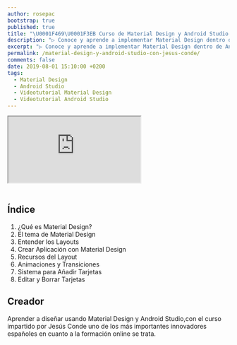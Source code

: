 ```yaml
---
author: rosepac
bootstrap: true
published: true
title: "\U0001F469‍\U0001F3EB Curso de Material Design y Android Studio con Jesús Conde"
description: "▷ Conoce y aprende a implementar Material Design dentro de Android Studio con este curso online del formador \U0001F468‍\U0001F3EB Jesús Conde"
excerpt: "▷ Conoce y aprende a implementar Material Design dentro de Android Studio con este curso online del formador \U0001F468‍\U0001F3EB Jesús Conde"
permalink: /material-design-y-android-studio-con-jesus-conde/
comments: false
date: 2019-08-01 15:10:00 +0200
tags:
  - Material Design
  - Android Studio
  - Videotutorial Material Design
  - Videotutorial Android Studio
---
```


<div class="embed-responsive embed-responsive-16by9">
  <iframe class="embed-responsive-item" src="https://www.youtube-nocookie.com/embed/videoseries?list=PLTlBeKQnFKtIU7Ap4jNX513lI1bC9m01X" allowfullscreen></iframe>
</div><br/>

## Índice

1. ¿Qué es Material Design?
2. El tema de Material Design
3. Entender los Layouts
4. Crear Aplicación con Material Design
5. Recursos del Layout
6. Animaciones y Transiciones
7. Sistema para Añadir Tarjetas
8. Editar y Borrar Tarjetas

## Creador

Aprender a diseñar usando Material Design y Android Studio,con el curso impartido por Jesús Conde uno de los más importantes innovadores españoles en cuanto a la formación online se trata.